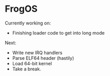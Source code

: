 # FrogOS

Currently working on:
* Finishing loader code to get into long mode

Next:
* Write new IRQ handlers
* Parse ELF64 header (hastily)
* Load 64-bit kernel
* Take a break.
